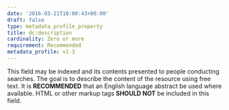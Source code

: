 ```yaml
---
date: '2016-03-21T10:00:43+00:00'
draft: false
type: metadata_profile_property
title: dc:description
cardinality: Zero or more
requirement: Recommended
metadata_profile: v1-3
---
```

This field may be indexed and its contents presented to people conducting searches. The goal is to describe the content of the resource using free text. It is **RECOMMENDED** that an English language abstract be used where available. HTML or other markup tags **SHOULD NOT** be included in this field.
